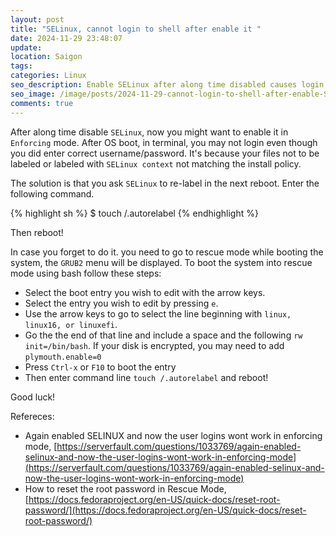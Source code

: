 ```yaml
---
layout: post
title: "SELinux, cannot login to shell after enable it "
date: 2024-11-29 23:48:07
update:
location: Saigon
tags:
categories: Linux
seo_description: Enable SELinux after along time disabled causes login issue.
seo_image: /image/posts/2024-11-29-cannot-login-to-shell-after-enable-SELinux/seo.png
comments: true
---
```

After along time disable `SELinux`, now you might want to enable it in `Enforcing` mode. After OS boot, in terminal,
you may not login even though you did enter correct username/password. It's because your files not to be labeled or
labeled with `SELinux context` not matching the install policy.

The solution is that you ask `SELinux` to re-label in the next reboot. Enter the following command.

{% highlight sh %}
$ touch /.autorelabel
{% endhighlight %}

Then reboot!

In case you forget to do it. you need to go to rescue mode while booting the system, the `GRUB2` menu will be displayed.
To boot the system into rescue mode using bash follow these steps:

- Select the boot entry you wish to edit with the arrow keys.
- Select the entry you wish to edit by pressing `e`.
- Use the arrow keys to go to select the line beginning with `linux, linux16, or linuxefi`.
- Go the the end of that line and include a space and the following `rw init=/bin/bash`.
  If your disk is encrypted, you may need to add `plymouth.enable=0`
- Press `Ctrl-x` or `F10` to boot the entry
- Then enter command line `touch /.autorelabel` and reboot!

Good luck!

Refereces:
- Again enabled SELINUX and now the user logins wont work in enforcing mode, [https://serverfault.com/questions/1033769/again-enabled-selinux-and-now-the-user-logins-wont-work-in-enforcing-mode](https://serverfault.com/questions/1033769/again-enabled-selinux-and-now-the-user-logins-wont-work-in-enforcing-mode)
- How to reset the root password in Rescue Mode, [https://docs.fedoraproject.org/en-US/quick-docs/reset-root-password/](https://docs.fedoraproject.org/en-US/quick-docs/reset-root-password/)
